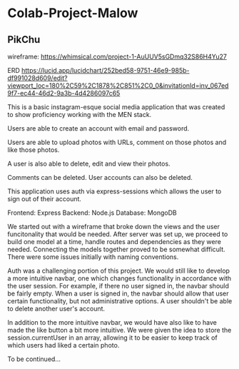 # Colab-Project-Malow
## PikChu

wireframe: 
https://whimsical.com/project-1-AuUUV5sGDmq32S86H4Yu27 

ERD 
https://lucid.app/lucidchart/252bed58-9751-46e9-985b-df991028d609/edit?viewport_loc=180%2C59%2C1878%2C851%2C0_0&invitationId=inv_067ed9f7-ec44-46d2-9a3b-4d4286097c65  

This is a basic instagram-esque social media application that was created to show proficiency working with the MEN stack. 

Users are able to create an account with email and password. 

Users are able to upload photos with URLs, comment on those photos and like those photos. 

A user is also able to delete, edit and view their photos. 

Comments can be deleted. User accounts can also be deleted.

This application uses auth via express-sessions which allows the user to sign out of their account. 

Frontend: Express
Backend: Node.js
Database: MongoDB

We started out with a wireframe that broke down the views and the user funcitonality that would be needed.
After server was set up, we proceed to build one model at a time, handle routes and dependencies as they were needed.
Connecting the models together proved to be somewhat difficult. There were some issues initially with naming conventions.

Auth was a challenging portion of this project. We would still like to develop a more intuitive navbar, one which 
changes functionality in accordance with the user session. For example, if there no user signed in, the navbar
should be fairly empty. When a user is signed in, the navbar should allow that user certain functionality, but
not administrative options. A user shouldn't be able to delete another user's account. 

In addition to the more intuitive navbar, we would have also like to have made the like button a bit more intuitive.
We were given the idea to store the session.currentUser in an array, allowing it to be easier to keep track of 
which users had liked a certain photo. 

To be continued... 
